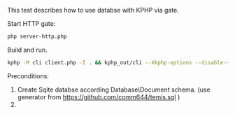 This test describes how to use databse with KPHP via gate.

Start HTTP gate:

```bash
php server-http.php
```

Build and run.

```bash
kphp -M cli client.php -I . && kphp_out/cli --Xkphp-options --disable-sql.
```

Preconditions:
1. Create Sqite databse according Database\Document schema. (use generator from https://github.com/comm644/temis.sql )
2. 
